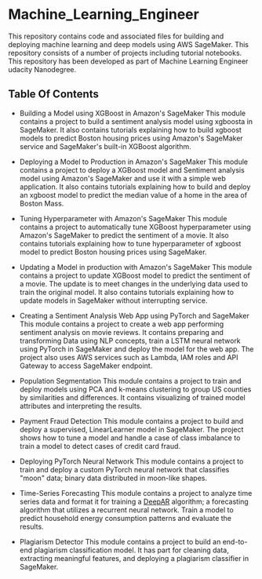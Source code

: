 # Machine_Learning_Engineer

This repository contains code and associated files for building and deploying machine learning and deep models using AWS SageMaker. This repository consists of a number of projects including tutorial notebooks. This repository has been developed as part of Machine Learning Engineer udacity Nanodegree.

## Table Of Contents

* Building a Model using XGBoost in Amazon's SageMaker 
This module contains a project to build a sentiment analysis model using xgboosta in SageMaker. 
It also contains tutorials explaining how to build xgboost models to predict Boston housing prices using Amazon's SageMaker service and SageMaker's built-in XGBoost algorithm.


* Deploying a Model to Production in Amazon's SageMaker 
This module contains a project to deploy a XGBoost model and Sentiment analysis model using Amazon's SageMaker and use it with a simple web application. 
It also contains tutorials explaining how to build and deploy an xgboost model to predict the median value of a home in the area of Boston Mass.


* Tuning Hyperparameter with Amazon's SageMaker 
This module contains a project to automatically tune XGBoost hyperparameter using Amazon's SageMaker to predict the sentiment of a movie. 
It also contains tutorials explaining how to tune hyperparameter of xgboost model to predict Boston housing prices using SageMaker.


* Updating a Model in production with Amazon's SageMaker 
This module contains a project to update XGBoost model to predict the sentiment of a movie. The update is to meet changes in the underlying data used to train the original model. 
It also contains tutorials explaining how to update models in SageMaker without interrupting service.


* Creating a Sentiment Analysis Web App using PyTorch and SageMaker 
This module contains a project to create a web app performing sentiment analysis on movie reviews. It contains preparing and transforming Data using NLP concepts, train a LSTM neural network using PyTorch in SageMaker and deploy the model for the web app. The project also uses AWS services such as Lambda, IAM roles and API Gateway to access SageMaker endpoint. 


* Population Segmentation 
This module contains a project to train and deploy models using PCA and k-means clustering to group US counties by similarities and differences. It contains visualizing of trained model attributes and interpreting the results.


* Payment Fraud Detection
This module contains a project to build and deploy a supervised, LinearLearner model in SageMaker. The project shows how to tune a model and handle a case of class imbalance to train a model to detect cases of credit card fraud.


* Deploying PyTorch Neural Network
This module contains a project to train and deploy a custom PyTorch neural network that classifies "moon" data; binary data distributed in moon-like shapes.


* Time-Series Forecasting 
This module contains a project to analyze time series data and format it for training a [DeepAR](https://docs.aws.amazon.com/sagemaker/latest/dg/deepar.html) algorithm; a forecasting algorithm that utilizes a recurrent neural network. Train a model to predict household energy consumption patterns and evaluate the results.


* Plagiarism Detector
This module contains a project to build an end-to-end plagiarism classification model. It has part for cleaning data, extracting meaningful features, and deploying a plagiarism classifier in SageMaker.


